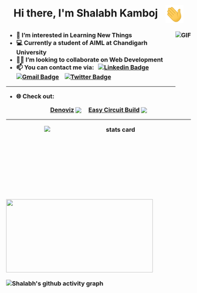 <h1 align="Center">  Hi there, I'm Shalabh Kamboj &nbsp; <img src="https://raw.githubusercontent.com/ABSphreak/ABSphreak/master/gifs/Hi.gif" width="50" valign="middle"></h1>
<h3>
  
<img align="right" alt="GIF" height="160px" src="https://media.giphy.com/media/du3J3cXyzhj75IOgvA/giphy.gif">

- 👀 I’m interested in Learning New Things
- 💻 Currently a student of AIML at Chandigarh University
- 🤝🏻 I’m looking to collaborate on Web Development
- 📫 You can contact me via: &nbsp; [![Linkedin Badge](https://img.shields.io/badge/-LinkedIn-blue?style=flat-square&logo=Linkedin&logoColor=white&link=https://www.linkedin.com/in/kambojshalabh35/)](https://www.linkedin.com/in/kambojshalabh35/) &nbsp;&nbsp; [![Gmail Badge](https://img.shields.io/badge/-Gmail-c14438?style=flat-square&logo=Gmail&logoColor=white&link=mailto:shalabhkamboj5300@gmail.com)](mailto:shalabhkamboj5300@gmail.com) &nbsp;&nbsp; [![Twitter Badge](https://img.shields.io/badge/-Shalabh-1ca0f1?style=flat-square&logo=twitter&logoColor=white&link=https://twitter.com/kambojshalabh35)](https://twitter.com/kambojshalabh35) 
<hr>

- 🌐 Check out: 

<p align= "center">
  <a href="https://denoviz.web.app/"><b>Denoviz</b></a> <img src="https://denoviz.web.app/assets/img/og.png" width="45" valign="middle">&nbsp;&nbsp;&nbsp;&nbsp;
  <a href="https://easycircuitbuild.tech/"><b>Easy Circuit Build</b></a> <img src="https://webtoolskit.online/assets/img/easy-circuit-build.webp" width="45" valign="middle">
</p>

<hr>
  
<p>
  <a align= "center" href="https://github.com/kambojshalabh35">
    <img align="right" alt= "stats card" height="200px" width="400" src="https://github-readme-streak-stats.herokuapp.com/?user=kambojshalabh35">
    <img height="200px" width="400" src="https://github-readme-stats.vercel.app/api?username=kambojshalabh35&count_private=true&show_icons=true" />
  </a>
</p>

![Shalabh's github activity graph](https://activity-graph.herokuapp.com/graph?username=kambojshalabh35&theme=react-dark)


<!---
kambojshalabh35/kambojshalabh35 is a ✨ special ✨ repository because its `README.md` (this file) appears on your GitHub profile.
You can click the Preview link to take a look at your changes.
--->
